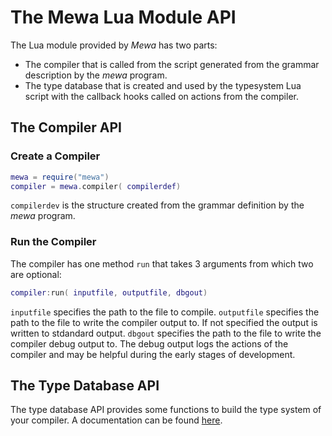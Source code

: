 # The Mewa Lua Module API
The Lua module provided by _Mewa_ has two parts:
* The compiler that is called from the script generated from the grammar description by the _mewa_ program.
* The type database that is created and used by the typesystem Lua script with the callback hooks called on actions from the compiler.

## The Compiler API
### Create a Compiler
```Lua
mewa = require("mewa")
compiler = mewa.compiler( compilerdef)

```
```compilerdev``` is the structure created from the grammar definition by the _mewa_ program.

### Run the Compiler
The compiler has one method ```run``` that takes 3 arguments from which two are optional:

```Lua
compiler:run( inputfile, outputfile, dbgout)

```
```inputfile``` specifies the path to the file to compile.
```outputfile``` specifies the path to the file to write the compiler output to. If not specified the output is written to stdandard output.
```dbgout``` specifies the path to the file to write the compiler debug output to. The debug output logs the actions of the compiler and may be helpful during the early stages of development.


## The Type Database API
The type database API provides some functions to build the type system of your compiler. 
A documentation can be found [here](doc/typedb.md).



